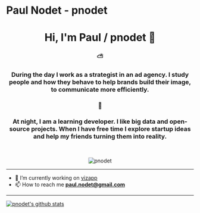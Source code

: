 # Paul Nodet - pnodet

<h1 align="center">Hi, I'm Paul / pnodet 👋</h1>

<h3 align="center">⛅️</h3>
<h3 align="center">During the day I work as a strategist in an ad agency. I study people and how they behave to help brands build their image, to communicate more efficiently.</h3>

<h3 align="center">🌙</h3>
<h3 align="center">At night, I am a learning developer. I like big data and open-source projects. When I have free time I explore startup ideas and help my friends turning them into reality.</h3>
<br>
<p align="center"> <img src="https://komarev.com/ghpvc/?username=pnodet" alt="pnodet" /> </p>

---

- 🔭 I’m currently working on [vizapp](https://app.vizapp.fr/)
- 📫 How to reach me **paul.nodet@gmail.com**

---

[![pnodet's github stats](https://github-readme-stats.vercel.app/api?username=pnodet&hide=stars&include_all_commits=true&count_private=true&show_icons=true)](https://github.com/pnodet/github-readme-stats)
